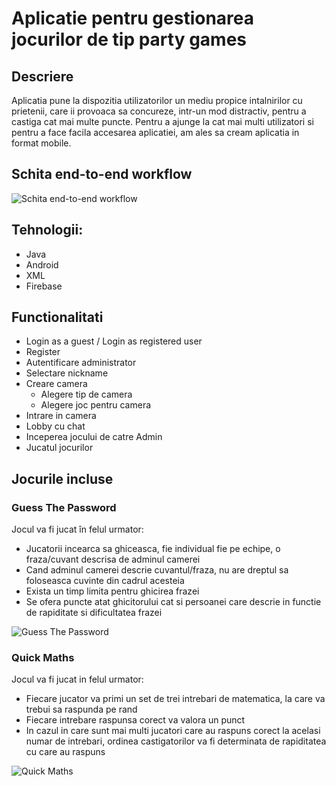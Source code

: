 # Aplicatie pentru gestionarea jocurilor de tip party games

## Descriere
Aplicatia pune la dispozitia utilizatorilor un mediu propice intalnirilor cu prietenii, care ii provoaca sa concureze, 
intr-un mod distractiv, pentru a castiga cat mai multe puncte.
Pentru a ajunge la cat mai multi utilizatori si pentru a face facila accesarea aplicatiei, am ales sa cream aplicatia 
in format mobile.

## Schita end-to-end workflow
![Schita end-to-end workflow](https://i.ibb.co/NszgZd4/Flow-Chart-drawio-1.png)

## Tehnologii:
- Java
- Android
- XML
- Firebase

## Functionalitati
-	Login as a guest / Login as registered user
-	Register
-	Autentificare administrator
-	Selectare nickname
-	Creare camera
    -	Alegere tip de camera
    -	Alegere joc pentru camera
-	Intrare in camera
-	Lobby cu chat
-	Inceperea jocului de catre Admin
-	Jucatul jocurilor 

## Jocurile incluse

### Guess The Password
Jocul va fi jucat în felul urmator:

- Jucatorii incearca sa ghiceasca, fie individual fie pe echipe, o fraza/cuvant descrisa de adminul camerei
- Cand adminul camerei descrie cuvantul/fraza, nu are dreptul sa foloseasca cuvinte din cadrul acesteia
- Exista un timp limita pentru ghicirea frazei
- Se ofera puncte atat ghicitorului cat si persoanei care descrie in functie de rapiditate si dificultatea frazei

![Guess The Password](https://i.ibb.co/Z27WMFR/mps3.png)

### Quick Maths
Jocul va fi jucat in felul urmator:

- Fiecare jucator va primi un set de trei intrebari de matematica, la care va trebui sa raspunda pe rand
- Fiecare intrebare raspunsa corect va valora un punct
- In cazul in care sunt mai multi jucatori care au raspuns corect la acelasi numar de intrebari, ordinea castigatorilor va fi determinata de rapiditatea cu care au raspuns

![Quick Maths](https://i.ibb.co/prBsvSN/mps2.png)

